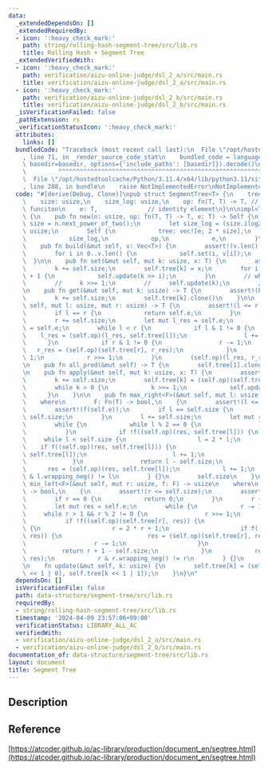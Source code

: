 ```yaml
---
data:
  _extendedDependsOn: []
  _extendedRequiredBy:
  - icon: ':heavy_check_mark:'
    path: string/rolling-hash-segment-tree/src/lib.rs
    title: Rolling Hash + Segment Tree
  _extendedVerifiedWith:
  - icon: ':heavy_check_mark:'
    path: verification/aizu-online-judge/dsl_2_a/src/main.rs
    title: verification/aizu-online-judge/dsl_2_a/src/main.rs
  - icon: ':heavy_check_mark:'
    path: verification/aizu-online-judge/dsl_2_b/src/main.rs
    title: verification/aizu-online-judge/dsl_2_b/src/main.rs
  _isVerificationFailed: false
  _pathExtension: rs
  _verificationStatusIcon: ':heavy_check_mark:'
  attributes:
    links: []
  bundledCode: "Traceback (most recent call last):\n  File \"/opt/hostedtoolcache/Python/3.11.4/x64/lib/python3.11/site-packages/onlinejudge_verify/documentation/build.py\"\
    , line 71, in _render_source_code_stat\n    bundled_code = language.bundle(stat.path,\
    \ basedir=basedir, options={'include_paths': [basedir]}).decode()\n          \
    \         ^^^^^^^^^^^^^^^^^^^^^^^^^^^^^^^^^^^^^^^^^^^^^^^^^^^^^^^^^^^^^^^^^^^^^^^^^^^^^^^^^\n\
    \  File \"/opt/hostedtoolcache/Python/3.11.4/x64/lib/python3.11/site-packages/onlinejudge_verify/languages/rust.py\"\
    , line 288, in bundle\n    raise NotImplementedError\nNotImplementedError\n"
  code: "#[derive(Debug, Clone)]\npub struct SegmentTree<T> {\n    tree: Vec<T>,\n\
    \    size: usize,\n    size_log: usize,\n    op: fn(T, T) -> T, // evaluation\
    \ funciton\n    e: T,              // identity element\n}\n\nimpl<T: Copy> SegmentTree<T>\
    \ {\n    pub fn new(n: usize, op: fn(T, T) -> T, e: T) -> Self {\n        let\
    \ size = n.next_power_of_two();\n        let size_log = (size.ilog2() + 1) as\
    \ usize;\n        Self {\n            tree: vec![e; 2 * size],\n            size,\n\
    \            size_log,\n            op,\n            e,\n        }\n    }\n\n\
    \    pub fn build(&mut self, v: Vec<T>) {\n        assert!(v.len() <= self.size);\n\
    \        for i in 0..v.len() {\n            self.set(i, v[i]);\n        }\n  \
    \  }\n\n    pub fn set(&mut self, mut k: usize, x: T) {\n        assert!(k < self.size);\n\
    \        k += self.size;\n        self.tree[k] = x;\n        for i in 1..self.size_log\
    \ + 1 {\n            self.update(k >> i);\n        }\n        // while k > 0 {\n\
    \        //     k >>= 1;\n        //     self.update(k);\n        // }\n    }\n\
    \n    pub fn get(&mut self, mut k: usize) -> T {\n        assert!(k < self.size);\n\
    \        k += self.size;\n        self.tree[k].clone()\n    }\n\n    pub fn prod(&mut\
    \ self, mut l: usize, mut r: usize) -> T {\n        assert!(l <= r && r <= self.size);\n\
    \        if l == r {\n            return self.e;\n        }\n        l += self.size;\n\
    \        r += self.size;\n        let mut l_res = self.e;\n        let mut r_res\
    \ = self.e;\n        while l < r {\n            if l & 1 != 0 {\n            \
    \    l_res = (self.op)(l_res, self.tree[l]);\n                l += 1;\n      \
    \      }\n            if r & 1 != 0 {\n                r -= 1;\n             \
    \   r_res = (self.op)(self.tree[r], r_res);\n            }\n            l >>=\
    \ 1;\n            r >>= 1;\n        }\n        (self.op)(l_res, r_res)\n    }\n\
    \n    pub fn all_prod(&mut self) -> T {\n        self.tree[1].clone()\n    }\n\
    \n    pub fn apply(&mut self, mut k: usize, x: T) {\n        assert!(k < self.size);\n\
    \        k += self.size;\n        self.tree[k] = (self.op)(self.tree[k], x);\n\
    \        while k > 0 {\n            k >>= 1;\n            self.update(k);\n  \
    \      }\n    }\n\n    pub fn max_right<F>(&mut self, mut l: usize, f: F) -> usize\n\
    \    where\n        F: Fn(T) -> bool,\n    {\n        assert!(l <= self.size);\n\
    \        assert!(f(self.e));\n        if l == self.size {\n            return\
    \ self.size;\n        }\n        l += self.size;\n        let mut res = self.e;\n\
    \        while {\n            while l % 2 == 0 {\n                l >>= 1;\n \
    \           }\n            if !f((self.op)(res, self.tree[l])) {\n           \
    \     while l < self.size {\n                    l = 2 * l;\n                \
    \    if f((self.op)(res, self.tree[l])) {\n                        res = (self.op)(res,\
    \ self.tree[l]);\n                        l += 1;\n                    }\n   \
    \             }\n                return l - self.size;\n            }\n      \
    \      res = (self.op)(res, self.tree[l]);\n            l += 1;\n            l\
    \ & l.wrapping_neg() != l\n        } {}\n        self.size\n    }\n\n    pub fn\
    \ min_left<F>(&mut self, mut r: usize, f: F) -> usize\n    where\n        F: Fn(T)\
    \ -> bool,\n    {\n        assert!(r <= self.size);\n        assert!(f(self.e));\n\
    \        if r == 0 {\n            return 0;\n        }\n        r += self.size;\n\
    \        let mut res = self.e;\n        while {\n            r -= 1;\n       \
    \     while r > 1 && r % 2 != 0 {\n                r >>= 1;\n            }\n \
    \           if !f((self.op)(self.tree[r], res)) {\n                while r < self.size\
    \ {\n                    r = 2 * r + 1;\n                    if f((self.op)(self.tree[r],\
    \ res)) {\n                        res = (self.op)(self.tree[r], res);\n     \
    \                   r -= 1;\n                    }\n                }\n      \
    \          return r + 1 - self.size;\n            }\n            res = (self.op)(self.tree[r],\
    \ res);\n            r & r.wrapping_neg() != r\n        } {}\n        0\n    }\n\
    \n    fn update(&mut self, k: usize) {\n        self.tree[k] = (self.op)(self.tree[k\
    \ << 1 | 0], self.tree[k << 1 | 1]);\n    }\n}\n"
  dependsOn: []
  isVerificationFile: false
  path: data-structure/segment-tree/src/lib.rs
  requiredBy:
  - string/rolling-hash-segment-tree/src/lib.rs
  timestamp: '2024-04-09 23:57:06+09:00'
  verificationStatus: LIBRARY_ALL_AC
  verifiedWith:
  - verification/aizu-online-judge/dsl_2_a/src/main.rs
  - verification/aizu-online-judge/dsl_2_b/src/main.rs
documentation_of: data-structure/segment-tree/src/lib.rs
layout: document
title: Segment Tree
---
```


## Description

## Reference

[https://atcoder.github.io/ac-library/production/document_en/segtree.html](https://atcoder.github.io/ac-library/production/document_en/segtree.html)
